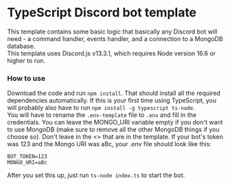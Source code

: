 # TypeScript Discord bot template
This template contains some basic logic that basically any Discord bot will need - a command handler, events handler, and a connection to a MongoDB database.<br>
This template uses Discord.js v13.3.1, which requires Node version 16.6 or higher to run.

### How to use
Download the code and run `npm install`. That should install all the required dependencies automatically. If this is your first time using TypeScript, you will probably also have to run `npm install -g typescript ts-node`.<br>
You will have to rename the `.env-template` file to `.env` and fill in the credentials. You can leave the MONGO_URI variable empty if you don't want to use MongoDB (make sure to remove all the other MongoDB things if you choose so). Don't leave in the <> that are in the template. If your bot's token was 123 and the Mongo URI was aBc, your .env file should look like this:<br>
```
BOT_TOKEN=123
MONGO_URI=aBc
```
After you set this up, just run `ts-node index.ts` to start the bot.